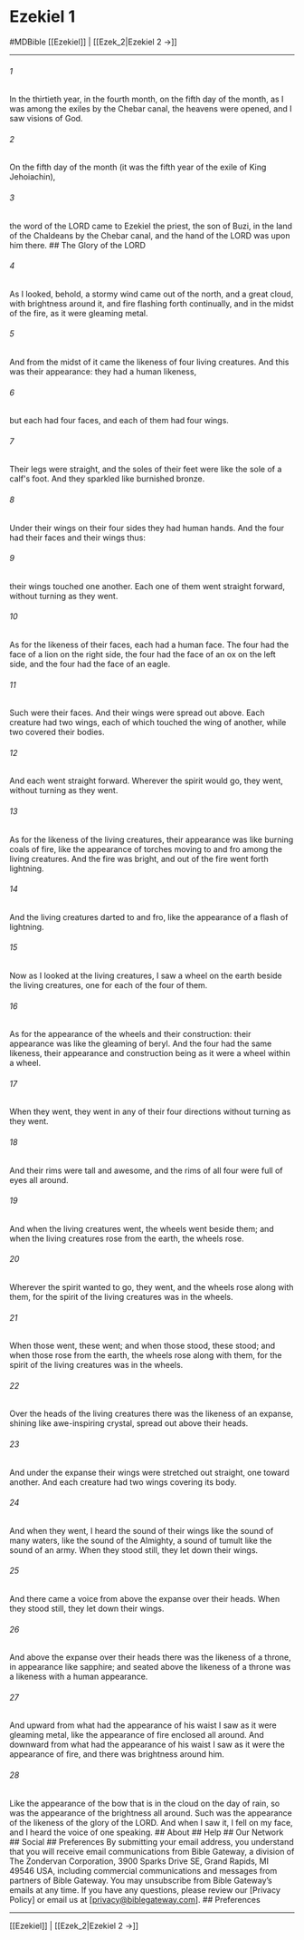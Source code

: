 # Ezekiel 1
#MDBible
[[Ezekiel]] | [[Ezek_2|Ezekiel 2 →]]

***


###### 1 
In the thirtieth year, in the fourth month, on the fifth day of the month, as I was among the exiles by the Chebar canal, the heavens were opened, and I saw visions of God. 

###### 2 
On the fifth day of the month (it was the fifth year of the exile of King Jehoiachin), 

###### 3 
the word of the LORD came to Ezekiel the priest, the son of Buzi, in the land of the Chaldeans by the Chebar canal, and the hand of the LORD was upon him there. ## The Glory of the LORD 

###### 4 
As I looked, behold, a stormy wind came out of the north, and a great cloud, with brightness around it, and fire flashing forth continually, and in the midst of the fire, as it were gleaming metal. 

###### 5 
And from the midst of it came the likeness of four living creatures. And this was their appearance: they had a human likeness, 

###### 6 
but each had four faces, and each of them had four wings. 

###### 7 
Their legs were straight, and the soles of their feet were like the sole of a calf's foot. And they sparkled like burnished bronze. 

###### 8 
Under their wings on their four sides they had human hands. And the four had their faces and their wings thus: 

###### 9 
their wings touched one another. Each one of them went straight forward, without turning as they went. 

###### 10 
As for the likeness of their faces, each had a human face. The four had the face of a lion on the right side, the four had the face of an ox on the left side, and the four had the face of an eagle. 

###### 11 
Such were their faces. And their wings were spread out above. Each creature had two wings, each of which touched the wing of another, while two covered their bodies. 

###### 12 
And each went straight forward. Wherever the spirit would go, they went, without turning as they went. 

###### 13 
As for the likeness of the living creatures, their appearance was like burning coals of fire, like the appearance of torches moving to and fro among the living creatures. And the fire was bright, and out of the fire went forth lightning. 

###### 14 
And the living creatures darted to and fro, like the appearance of a flash of lightning. 

###### 15 
Now as I looked at the living creatures, I saw a wheel on the earth beside the living creatures, one for each of the four of them. 

###### 16 
As for the appearance of the wheels and their construction: their appearance was like the gleaming of beryl. And the four had the same likeness, their appearance and construction being as it were a wheel within a wheel. 

###### 17 
When they went, they went in any of their four directions without turning as they went. 

###### 18 
And their rims were tall and awesome, and the rims of all four were full of eyes all around. 

###### 19 
And when the living creatures went, the wheels went beside them; and when the living creatures rose from the earth, the wheels rose. 

###### 20 
Wherever the spirit wanted to go, they went, and the wheels rose along with them, for the spirit of the living creatures was in the wheels. 

###### 21 
When those went, these went; and when those stood, these stood; and when those rose from the earth, the wheels rose along with them, for the spirit of the living creatures was in the wheels. 

###### 22 
Over the heads of the living creatures there was the likeness of an expanse, shining like awe-inspiring crystal, spread out above their heads. 

###### 23 
And under the expanse their wings were stretched out straight, one toward another. And each creature had two wings covering its body. 

###### 24 
And when they went, I heard the sound of their wings like the sound of many waters, like the sound of the Almighty, a sound of tumult like the sound of an army. When they stood still, they let down their wings. 

###### 25 
And there came a voice from above the expanse over their heads. When they stood still, they let down their wings. 

###### 26 
And above the expanse over their heads there was the likeness of a throne, in appearance like sapphire; and seated above the likeness of a throne was a likeness with a human appearance. 

###### 27 
And upward from what had the appearance of his waist I saw as it were gleaming metal, like the appearance of fire enclosed all around. And downward from what had the appearance of his waist I saw as it were the appearance of fire, and there was brightness around him. 

###### 28 
Like the appearance of the bow that is in the cloud on the day of rain, so was the appearance of the brightness all around. Such was the appearance of the likeness of the glory of the LORD. And when I saw it, I fell on my face, and I heard the voice of one speaking. ## About ## Help ## Our Network ## Social ## Preferences By submitting your email address, you understand that you will receive email communications from Bible Gateway, a division of The Zondervan Corporation, 3900 Sparks Drive SE, Grand Rapids, MI 49546 USA, including commercial communications and messages from partners of Bible Gateway. You may unsubscribe from Bible Gateway&rsquo;s emails at any time. If you have any questions, please review our [Privacy Policy] or email us at [privacy@biblegateway.com]. ## Preferences

***

[[Ezekiel]] | [[Ezek_2|Ezekiel 2 →]]
